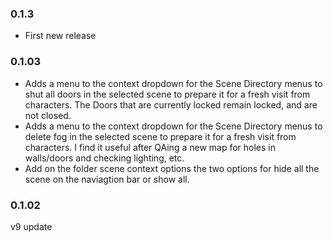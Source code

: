 ### 0.1.3

- First new release

### 0.1.03

- Adds a menu to the context dropdown for the Scene Directory menus to shut all doors in the selected scene to prepare it for a fresh visit from characters. The Doors that are currently locked remain locked, and are not closed.
- Adds a menu to the context dropdown for the Scene Directory menus to delete fog in the selected scene to prepare it for a fresh visit from characters. I find it useful after QAing a new map for holes in walls/doors and checking lighting, etc.
- Add on the folder scene context options the two options for hide all the scene on the naviagtion bar or show all.

### 0.1.02

v9 update
